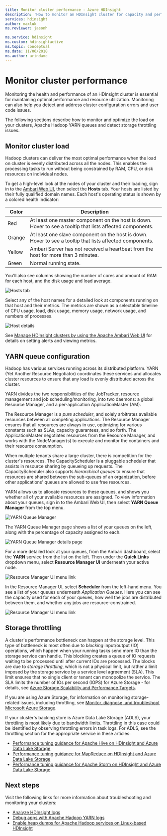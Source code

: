 ```yaml
---
title: Monitor cluster performance - Azure HDInsight 
description: 'How to monitor an HDInsight cluster for capacity and performance.'
services: hdinsight
author: maxluk
ms.reviewer: jasonh

ms.service: hdinsight
ms.custom: hdinsightactive
ms.topic: conceptual
ms.date: 11/06/2018
ms.author: arindamc
---
```

# Monitor cluster performance

Monitoring the health and performance of an HDInsight cluster is essential for maintaining optimal performance and resource utilization. Monitoring can also help you detect and address cluster configuration errors and user code issues.

The following sections describe how to monitor and optimize the load on your clusters, Apache Hadoop YARN queues and detect storage throttling issues.

## Monitor cluster load

Hadoop clusters can deliver the most optimal performance when the load on cluster is evenly distributed across all the nodes. This enables the processing tasks to run without being constrained by RAM, CPU, or disk resources on individual nodes.

To get a high-level look at the nodes of your cluster and their loading, sign in to the [Ambari Web UI](hdinsight-hadoop-manage-ambari.md), then select the **Hosts** tab. Your hosts are listed by their fully qualified domain names. Each host's operating status is shown by a colored health indicator:

| Color | Description |
| --- | --- |
| Red | At least one master component on the host is down. Hover to see a tooltip that lists affected components. |
| Orange | At least one slave component on the host is down. Hover to see a tooltip that lists affected components. |
| Yellow | Ambari Server has not received a heartbeat from the host for more than 3 minutes. |
| Green | Normal running state. |

You'll also see columns showing the number of cores and amount of RAM for each host, and the disk usage and load average.

![Hosts tab](./media/hdinsight-key-scenarios-to-monitor/hosts-tab.png)

Select any of the host names for a detailed look at components running on that host and their metrics. The metrics are shown as a selectable timeline of CPU usage, load, disk usage, memory usage, network usage, and numbers of processes.

![Host details](./media/hdinsight-key-scenarios-to-monitor/host-details.png)

See [Manage HDInsight clusters by using the Apache Ambari Web UI](hdinsight-hadoop-manage-ambari.md) for details on setting alerts and viewing metrics.

## YARN queue configuration

Hadoop has various services running across its distributed platform. YARN (Yet Another Resource Negotiator) coordinates these services and allocates cluster resources to ensure that any load is evenly distributed across the cluster.

YARN divides the two responsibilities of the JobTracker, resource management and job scheduling/monitoring, into two daemons: a global Resource Manager, and a per-application ApplicationMaster (AM).

The Resource Manager is a *pure scheduler*, and solely arbitrates available resources between all competing applications. The Resource Manager ensures that all resources are always in use, optimizing for various constants such as SLAs, capacity guarantees, and so forth. The ApplicationMaster negotiates resources from the Resource Manager, and works with the NodeManager(s) to execute and monitor the containers and their resource consumption.

When multiple tenants share a large cluster, there is competition for the cluster's resources. The CapacityScheduler is a pluggable scheduler that assists in resource sharing by queueing up requests. The CapacityScheduler also supports *hierarchical queues* to ensure that resources are shared between the sub-queues of an organization, before other applications' queues are allowed to use free resources.

YARN allows us to allocate resources to these queues, and shows you whether all of your available resources are assigned. To view information about your queues, sign in to the Ambari Web UI, then select **YARN Queue Manager** from the top menu.

![YARN Queue Manager](./media/hdinsight-key-scenarios-to-monitor/yarn-queue-manager.png)

The YARN Queue Manager page shows a list of your queues on the left, along with the percentage of capacity assigned to each.

![YARN Queue Manager details page](./media/hdinsight-key-scenarios-to-monitor/yarn-queue-manager-details.png)

For a more detailed look at your queues, from the Ambari dashboard, select the **YARN** service from the list on the left. Then under the **Quick Links** dropdown menu, select **Resource Manager UI** underneath your active node.

![Resource Manager UI menu link](./media/hdinsight-key-scenarios-to-monitor/resource-manager-ui-menu.png)

In the Resource Manager UI, select **Scheduler** from the left-hand menu. You see a list of your queues underneath *Application Queues*. Here you can see the capacity used for each of your queues, how well the jobs are distributed between them, and whether any jobs are resource-constrained.

![Resource Manager UI menu link](./media/hdinsight-key-scenarios-to-monitor/resource-manager-ui.png)

## Storage throttling

A cluster's performance bottleneck can happen at the storage level. This type of bottleneck is most often due to *blocking* input/output (IO) operations, which happen when your running tasks send more IO than the storage service can handle. This blocking creates a queue of IO requests waiting to be processed until after current IOs are processed. The blocks are due to *storage throttling*, which is not a physical limit, but rather a limit imposed by the storage service by a service level agreement (SLA). This limit ensures that no single client or tenant can monopolize the service. The SLA limits the number of IOs per second (IOPS) for Azure Storage - for details, see [Azure Storage Scalability and Performance Targets](https://docs.microsoft.com/azure/storage/storage-scalability-targets).

If you are using Azure Storage, for information on monitoring storage-related issues, including throttling, see [Monitor, diagnose, and troubleshoot Microsoft Azure Storage](https://docs.microsoft.com/azure/storage/storage-monitoring-diagnosing-troubleshooting).

If your cluster's backing store is Azure Data Lake Storage (ADLS), your throttling is most likely due to bandwidth limits. Throttling in this case could be identified by observing throttling errors in task logs. For ADLS, see the throttling section for the appropriate service in these articles:

* [Performance tuning guidance for Apache Hive on HDInsight and Azure Data Lake Storage](../data-lake-store/data-lake-store-performance-tuning-hive.md)
* [Performance tuning guidance for MapReduce on HDInsight and Azure Data Lake Storage](../data-lake-store/data-lake-store-performance-tuning-mapreduce.md)
* [Performance tuning guidance for Apache Storm on HDInsight and Azure Data Lake Storage](../data-lake-store/data-lake-store-performance-tuning-storm.md)

## Next steps

Visit the following links for more information about troubleshooting and monitoring your clusters:

* [Analyze HDInsight logs](hdinsight-debug-jobs.md)
* [Debug apps with Apache Hadoop YARN logs](hdinsight-hadoop-access-yarn-app-logs-linux.md)
* [Enable heap dumps for Apache Hadoop services on Linux-based HDInsight](hdinsight-hadoop-collect-debug-heap-dump-linux.md)
